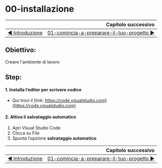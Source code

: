 # 00-installazione

|                                                           | Capitolo successivo                                            |
| :-------------------------------------------------------- | -------------------------------------------------------------: |
| [◀︎ Introduzione](https://github.com/lykkechen/work-pop/) | [01-comincia-a-preparare-il-tuo-progetto ▶︎](../01-comincia-a-preparare-il-tuo-progetto) |

## Obiettivo: 
Creare l'ambiente di lavoro

## Step:

#### 1. Installa l’editor per scrivere codice
* Qui trovi il [link: https://code.visualstudio.com](https://code.visualstudio.com)
  
#### 2. Attiva il salvataggio automatico
1. Apri Visual Studio Code 
2. Clicca su File 
3. Spunta l’opzione **salvataggio automatico**

|                                                           | Capitolo successivo                                            |
| :-------------------------------------------------------- | -------------------------------------------------------------: |
| [◀︎ Introduzione](https://github.com/lykkechen/work-pop/) | [01-comincia-a-preparare-il-tuo-progetto ▶︎](../01-comincia-a-preparare-il-tuo-progetto) |